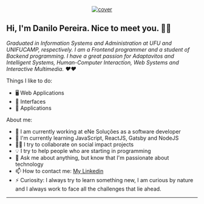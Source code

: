 <p align="center">
  <!-- <a href="https://dev-danilo.netlify.app/"> -->
  <a href="https://github.com/dev-danilo">
    <img src="https://i.ibb.co/F0jv80D/cover.png" alt="cover" title="Danilo Pereira" border="0">
  </a>
</p>

## Hi, I'm Danilo Pereira. Nice to meet you. 👋🏻

*Graduated in Information Systems and Administration at UFU and UNIFUCAMP, respectively. I am a Frontend programmer and a student of Backend programming. I have a great passion for Adaptavitos and Intelligent Systems, Human-Computer Interaction, Web Systems and Interactive Multimedia. ❤️❤️*

<!-- ![GitHub Stats](https://github-readme-stats.anuraghazra1.vercel.app/api?username=dev-danilo&show_icons=true&hide_border=true) -->

Things I like to do:

- 🖥 Web Applications
- 🎨 Interfaces
- 📱 Applications

About me:

- 🔭 I am currently working at eNe Soluções as a software developer
- 🌱 I'm currently learning JavaScript, ReactJS, Gatsby and NodeJS
- ✊🏻 I try to collaborate on social impact projects
- 💡 I try to help people who are starting in programming
- 💬 Ask me about anything, but know that I'm passionate about technology
- 📫 How to contact me: [My Linkedin](https://www.linkedin.com/in/danilopx) <!--, [My Portfolio](https://dev-danilo.netlify.app/), [My E-mail](mailto:devdanilopereira@gmail.com?subject=Olá,%20vim%20do%20teu%20site) -->
- ⚡ Curiosity: I always try to learn something new, I am curious by nature and I always work to face all the challenges that lie ahead.

---
